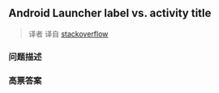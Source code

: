 ## Android Launcher label vs. activity title

> 译者 译自 [stackoverflow](http://stackoverflow.com/questions/3488664/android-launcher-label-vs-activity-title) 

### 问题描述 

### 高票答案 

